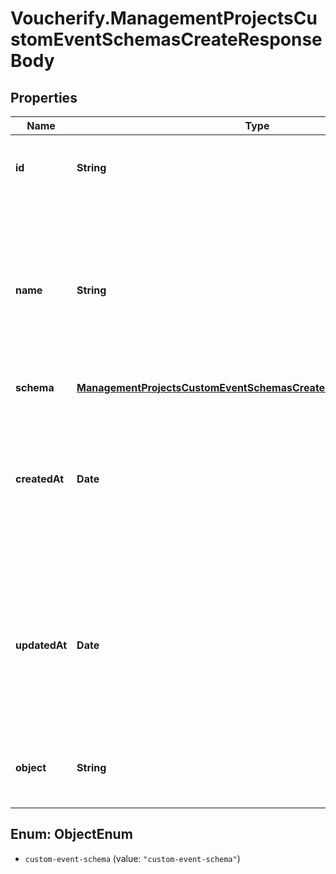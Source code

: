 # Voucherify.ManagementProjectsCustomEventSchemasCreateResponseBody

## Properties

Name | Type | Description | Notes
------------ | ------------- | ------------- | -------------
**id** | **String** | Unique identifier of the custom event schema. | [optional] 
**name** | **String** | User-defined name of the custom event. This is also shown in **Project Settings** &gt; **Event Schema** in the Voucherify Dashboard. | [optional] 
**schema** | [**ManagementProjectsCustomEventSchemasCreateResponseBodySchema**](ManagementProjectsCustomEventSchemasCreateResponseBodySchema.md) |  | [optional] 
**createdAt** | **Date** | Timestamp representing the date and time when the custom event schema was created. The value is shown in the ISO 8601 format. | [optional] 
**updatedAt** | **Date** | Timestamp representing the date and time when the custom event schema was updated. The value is shown in the ISO 8601 format. | [optional] 
**object** | **String** | The type of the object represented by JSON. | [optional] [default to &#39;custom-event-schema&#39;]



## Enum: ObjectEnum


* `custom-event-schema` (value: `"custom-event-schema"`)





